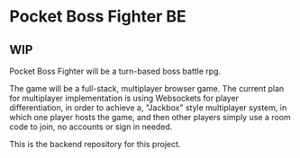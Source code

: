 # Pocket Boss Fighter BE
## WIP
Pocket Boss Fighter will be a turn-based boss battle rpg.

The game will be a full-stack, multiplayer browser game. The current plan for multiplayer implementation is using Websockets for player differentiation, in order to achieve a, "Jackbox" style multiplayer system, in which one player hosts the game, and then other players simply use a room code to join, no accounts or sign in needed.

This is the backend repository for this project.

